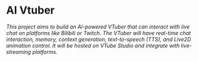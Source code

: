 # AI Vtuber
*This project aims to build an AI-powered VTuber that can interact with live chat on platforms like Bilibili or Twitch. The VTuber will have real-time chat interaction, memory, context generation, text-to-speech (TTS), and Live2D animation control. It will be hosted on VTube Studio and integrate with live-streaming platforms.*
